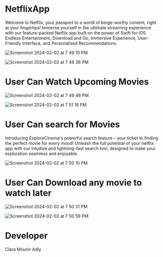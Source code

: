 # NetflixApp
Welcome to Netflix, your passport to a world of binge-worthy content, right at your fingertips! Immerse yourself in the ultimate streaming experience with our feature-packed Netflix app built on the power of Swift for iOS.
Endless Entertainment, Download and Go, Immersive Experience, User-Friendly Interface, and Personalized Recommendations.

![Screenshot 2024-02-02 at 7 49 10 PM](https://github.com/claramounir/NetflixApp/assets/107275541/2277be62-b385-4e07-86ab-b84bb5a0d359) 

![Screenshot 2024-02-02 at 7 49 36 PM](https://github.com/claramounir/NetflixApp/assets/107275541/9bf79ebc-ef0c-49d0-898c-f735ff7ff33e)

# User Can Watch Upcoming Movies

![Screenshot 2024-02-02 at 7 49 46 PM](https://github.com/claramounir/NetflixApp/assets/107275541/ad8ed345-0e5e-4fd1-b5de-dceef2a9df2f)

![Screenshot 2024-02-02 at 7 51 18 PM](https://github.com/claramounir/NetflixApp/assets/107275541/b5e79b46-d5b2-4f5b-a250-5ae6ede9237e)


# User Can search for Movies
Introducing ExploreCinema's powerful search feature – your ticket to finding the perfect movie for every mood! Unleash the full potential of your netflix app with our intuitive and lightning-fast search tool, designed to make your exploration seamless and enjoyable.

![Screenshot 2024-02-02 at 7 50 10 PM](https://github.com/claramounir/NetflixApp/assets/107275541/74b6d4ea-7b96-4aad-b49b-c1825bf1f808)

# User Can Download any movie to watch later

![Screenshot 2024-02-02 at 7 50 31 PM](https://github.com/claramounir/NetflixApp/assets/107275541/f6a05553-c7b0-42ae-85c4-84cbeac5a555)

![Screenshot 2024-02-02 at 7 50 59 PM](https://github.com/claramounir/NetflixApp/assets/107275541/648a8608-8554-432b-9732-e22170c048e6)

# Developer
Clara Mounir Adly




